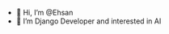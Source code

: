 - 👋 Hi, I’m @Ehsan
- 👀 I’m Django Developer and interested in AI

<!---
EhSaaNsh/EhSaaNsh is a ✨ special ✨ repository because its `README.md` (this file) appears on your GitHub profile.
You can click the Preview link to take a look at your changes.
--->
